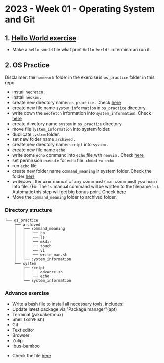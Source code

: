 # 2023 - Week 01 - Operating System and Git
## 1. [Hello World exercise](src/hello.py)
- Make a `hello_world` file what print `Hello World!` in terminal an run it.
## 2. OS Practice
Disclaimer: the `homework` folder in the exercise is `os_practice` folder in this repo
- install `neofetch` .
- install `neovim` .
- create new directory name: `os_practice` . Check [here](src/os_practice)
- create new file name `system_information` in `os_practice` directory.
- write down the `neofetch` information into `system_information`. Check [here](src/os_practice/archived/system_information)
- create directory name `system` in `os_practice` directory.
- move file `system_information` into system folder.
- duplicate `system` folder.
- set new folder name `archived` .
- create new directory name: `script` into `system` .
- create new file name `echo`
- write some `echo` command into `echo` file with `neovim` . Check [here](src/os_practice/system/script/echo)
- set permission `execute` for `echo` file: ``` chmod +x echo ```
- run `echo` file
- create new folder name `command_meaning` in system folder. Check the folder [here](src/os_practice/archived/command_meaning)
- writedown the user manual of any command ( `man` command) you learn into file. (Ex: The `ls` manual command will be written to the filename `ls`). Automatic this step will get big bonus point. Check [here](src/os_practice/archived/command_meaning/write_man.sh)
- Move the `command_meaning` folder to archived folder.
### Directory structure 
```
└── os_practice
    ├── archived
    │   ├── command_meaning
    │   │   ├── cp
    │   │   ├── ls
    │   │   ├── mkdir
    │   │   ├── touch
    │   │   ├── vi
    │   │   └── write_man.sh
    │   └── system_information
    └── system
        ├── script
        │   ├── advance.sh
        │   └── echo
        └── system_information
```
### Advance exercise
- Write a bash file to install all necessary tools, includes:
- Update latest package via "Package manager"(apt)
- Terminal (yakuake/tmux)
- Shell (Zsh/Fish)
- Git
- Text editor
- Browser
- Zulip
- Ibus-bamboo
* Check the file [here](src/os_practice/system/script/advance.sh)